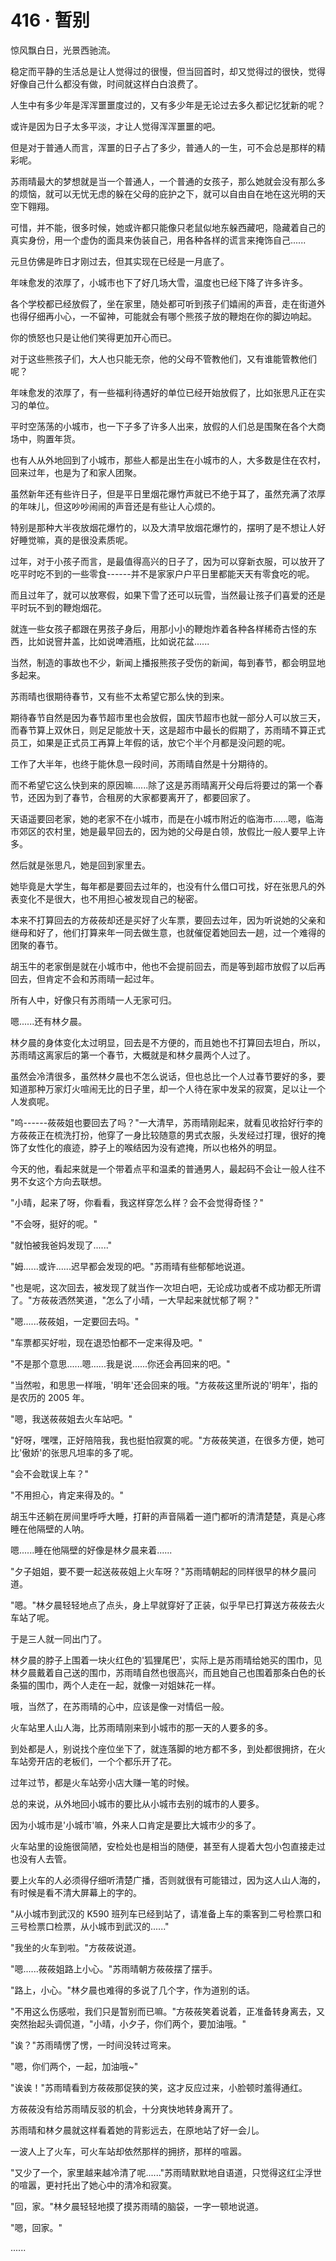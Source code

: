 <link rel="stylesheet" href="../../styles/text.css" />
<h1>416 · 暂别</h1>

惊风飘白日，光景西驰流。

稳定而平静的生活总是让人觉得过的很慢，但当回首时，却又觉得过的很快，觉得好像自己什么都没有做，时间就这样白白浪费了。

人生中有多少年是浑浑噩噩度过的，又有多少年是无论过去多久都记忆犹新的呢？

或许是因为日子太多平淡，才让人觉得浑浑噩噩的吧。

但是对于普通人而言，浑噩的日子占了多少，普通人的一生，可不会总是那样的精彩呢。

苏雨晴最大的梦想就是当一个普通人，一个普通的女孩子，那么她就会没有那么多的烦恼，就可以无忧无虑的躲在父母的庇护之下，就可以自由自在地在这光明的天空下翱翔。

可惜，并不能，很多时候，她或许都只能像只老鼠似地东躲西藏吧，隐藏着自己的真实身份，用一个虚伪的面具来伪装自己，用各种各样的谎言来掩饰自己......

元旦仿佛是昨日才刚过去，但其实现在已经是一月底了。

年味愈发的浓厚了，小城市也下了好几场大雪，温度也已经下降了许多许多。

各个学校都已经放假了，坐在家里，随处都可听到孩子们嬉闹的声音，走在街道外也得仔细再小心，一不留神，可能就会有哪个熊孩子放的鞭炮在你的脚边响起。

你的愤怒也只是让他们笑得更加开心而已。

对于这些熊孩子们，大人也只能无奈，他的父母不管教他们，又有谁能管教他们呢？

年味愈发的浓厚了，有一些福利待遇好的单位已经开始放假了，比如张思凡正在实习的单位。

平时空荡荡的小城市，也一下子多了许多人出来，放假的人们总是围聚在各个大商场中，购置年货。

也有人从外地回到了小城市，那些人都是出生在小城市的人，大多数是住在农村，回来过年，也是为了和家人团聚。

虽然新年还有些许日子，但是平日里烟花爆竹声就已不绝于耳了，虽然充满了浓厚的年味儿，但这吵吵闹闹的声音还是有些让人心烦的。

特别是那种大半夜放烟花爆竹的，以及大清早放烟花爆竹的，摆明了是不想让人好好睡觉嘛，真的是很没素质呢。

过年，对于小孩子而言，是最值得高兴的日子了，因为可以穿新衣服，可以放开了吃平时吃不到的一些零食------并不是家家户户平日里都能天天有零食吃的呢。

而且过年了，就可以放寒假，如果下雪了还可以玩雪，当然最让孩子们喜爱的还是平时玩不到的鞭炮烟花。

就连一些女孩子都跟在男孩子身后，用那小小的鞭炮炸着各种各样稀奇古怪的东西，比如说窨井盖，比如说啤酒瓶，比如说花盆......

当然，制造的事故也不少，新闻上播报熊孩子受伤的新闻，每到春节，都会明显地多起来。

苏雨晴也很期待春节，又有些不太希望它那么快的到来。

期待春节自然是因为春节超市里也会放假，国庆节超市也就一部分人可以放三天，而春节算上双休日，则足足能放十天，这是超市中最长的假期了，苏雨晴不算正式员工，如果是正式员工再算上年假的话，放它个半个月都是没问题的呢。

工作了大半年，也终于能休息一段时间，苏雨晴自然是十分期待的。

而不希望它这么快到来的原因嘛......除了这是苏雨晴离开父母后将要过的第一个春节，还因为到了春节，合租房的大家都要离开了，都要回家了。

天语遥要回老家，她的老家不在小城市，而是在小城市附近的临海市......嗯，临海市郊区的农村里，她是最早回去的，因为她的父母是白领，放假比一般人要早上许多。

然后就是张思凡，她是回到家里去。

她毕竟是大学生，每年都是要回去过年的，也没有什么借口可找，好在张思凡的外表变化不是很大，也不用担心被发现自己的秘密。

本来不打算回去的方莜莜却还是买好了火车票，要回去过年，因为听说她的父亲和继母和好了，他们打算来年一同去做生意，也就催促着她回去一趟，过一个难得的团聚的春节。

胡玉牛的老家倒是就在小城市中，他也不会提前回去，而是等到超市放假了以后再回去，但肯定不会和苏雨晴一起过年。

所有人中，好像只有苏雨晴一人无家可归。

嗯......还有林夕晨。

林夕晨的身体变化太过明显，回去是不方便的，而且她也不打算回去坦白，所以，苏雨晴这离家后的第一个春节，大概就是和林夕晨两个人过了。

虽然会冷清很多，虽然林夕晨也不怎么说话，但也总比一个人过春节要好的多，要知道那种万家灯火喧闹无比的日子里，却一个人待在家中发呆的寂寞，足以让一个人发疯呢。

"呜------莜莜姐也要回去了吗？"一大清早，苏雨晴刚起来，就看见收拾好行李的方莜莜正在梳洗打扮，他穿了一身比较随意的男式衣服，头发经过打理，很好的掩饰了女性化的痕迹，脖子上的喉结因为没有遮掩，所以也格外的明显。

今天的他，看起来就是一个带着点平和温柔的普通男人，最起码不会让一般人往不男不女这个方向去联想。

"小晴，起来了呀，你看看，我这样穿怎么样？会不会觉得奇怪？"

"不会呀，挺好的呢。"

"就怕被我爸妈发现了......"

"姆......或许......迟早都会发现的吧。"苏雨晴有些郁郁地说道。

"也是呢，这次回去，被发现了就当作一次坦白吧，无论成功或者不成功都无所谓了。"方莜莜洒然笑道，"怎么了小晴，一大早起来就忧郁了啊？"

"嗯......莜莜姐，一定要回去吗。"

"车票都买好啦，现在退恐怕都不一定来得及吧。"

"不是那个意思......嗯......我是说......你还会再回来的吧。"

"当然啦，和思思一样哦，'明年'还会回来的哦。"方莜莜这里所说的'明年'，指的是农历的 2005 年。

"嗯，我送莜莜姐去火车站吧。"

"好呀，嘿嘿，正好陪陪我，我也挺怕寂寞的呢。"方莜莜笑道，在很多方便，她可比'傲娇'的张思凡坦率的多了呢。

"会不会耽误上车？"

"不用担心，肯定来得及的。"

胡玉牛还躺在房间里呼呼大睡，打鼾的声音隔着一道门都听的清清楚楚，真是心疼睡在他隔壁的人呐。

嗯......睡在他隔壁的好像是林夕晨来着......

"夕子姐姐，要不要一起送莜莜姐上火车呀？"苏雨晴朝起的同样很早的林夕晨问道。

"嗯。"林夕晨轻轻地点了点头，身上早就穿好了正装，似乎早已打算送方莜莜去火车站了呢。

于是三人就一同出门了。

林夕晨的脖子上围着一块火红色的'狐狸尾巴'，实际上是苏雨晴给她买的围巾，见林夕晨戴着自己送的围巾，苏雨晴自然也很高兴，而且她自己也围着那条白色的长条猫的围巾，两个人走在一起，就像一对姐妹花一样。

哦，当然了，在苏雨晴的心中，应该是像一对情侣一般。

火车站里人山人海，比苏雨晴刚来到小城市的那一天的人要多的多。

到处都是人，别说找个座位坐下了，就连落脚的地方都不多，到处都很拥挤，在火车站旁开店的老板们，一个个都乐开了花。

过年过节，都是火车站旁小店大赚一笔的时候。

总的来说，从外地回小城市的要比从小城市去别的城市的人要多。

因为小城市是'小城市'嘛，外来人口肯定是要比大城市少的多了。

火车站里的设施很简陋，安检处也是相当的随便，甚至有人提着大包小包直接走过也没有人去管。

要上火车的人必须得仔细听清楚广播，否则就很有可能错过，因为这人山人海的，有时候是看不清大屏幕上的字的。

"从小城市到武汉的 K590 班列车已经到站了，请准备上车的乘客到二号检票口和三号检票口检票，从小城市到武汉的......"

"我坐的火车到啦。"方莜莜说道。

"嗯......莜莜姐路上小心。"苏雨晴朝方莜莜摆了摆手。

"路上，小心。"林夕晨也难得的多说了几个字，作为道别的话。

"不用这么伤感啦，我们只是暂别而已嘛。"方莜莜笑着说着，正准备转身离去，又突然抬起头调侃道，"小晴，小夕子，你们两个，要加油哦。"

"诶？"苏雨晴愣了愣，一时间没转过弯来。

"嗯，你们两个，一起，加油哦\~"

"诶诶！"苏雨晴看到方莜莜那促狭的笑，这才反应过来，小脸顿时羞得通红。

方莜莜没有给苏雨晴反驳的机会，十分爽快地转身离开了。

苏雨晴和林夕晨就这样看着她的背影远去，在原地站了好一会儿。

一波人上了火车，可火车站却依然那样的拥挤，那样的喧嚣。

"又少了一个，家里越来越冷清了呢......"苏雨晴默默地自语道，只觉得这红尘浮世的喧嚣，更衬托出了她心中的清冷和寂寞。

"回，家。"林夕晨轻轻地摸了摸苏雨晴的脑袋，一字一顿地说道。

"嗯，回家。"

......

